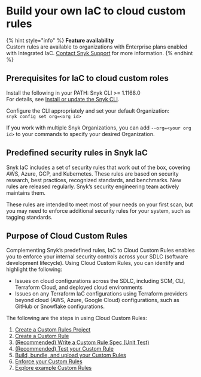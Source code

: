 # Build your own IaC to cloud custom rules

{% hint style="info" %}
**Feature availability**\
Custom rules are available to organizations with Enterprise plans enabled with Integrated IaC. [Contact Snyk Support](https://support.snyk.io/hc/en-us/requests/new) for more information.
{% endhint %}

## Prerequisites for IaC to cloud custom roles

Install the following in your PATH: Snyk CLI >= 1.1168.0\
For details, see [Install or update the Snyk CLI](../../../snyk-cli/install-or-update-the-snyk-cli/).

Configure the CLI appropriately and set your default Organization:\
`snyk config set org=<org id>`

If you work with multiple Snyk Organizations, you can add `--org=<your org id>` to your commands to specify your desired Organization.

## Predefined security rules in Snyk IaC

Snyk IaC includes a set of security rules that work out of the box, covering AWS, Azure, GCP, and Kubernetes. These rules are based on security research, best practices, recognized standards, and benchmarks. New rules are released regularly. Snyk’s security engineering team actively maintains them.

These rules are intended to meet most of your needs on your first scan, but you may need to enforce additional security rules for your system, such as tagging standards.

## Purpose of Cloud Custom Rules

Complementing Snyk’s predefined rules, IaC to Cloud Custom Rules enables you to enforce your internal security controls across your SDLC (software development lifecycle). Using Cloud Custom Rules, you can identify and highlight the following:

* Issues on cloud configurations across the SDLC, including SCM, CLI, Terraform Cloud, and deployed cloud environments
* Issues on any Terraform IaC configurations using Terraform providers beyond cloud (AWS, Azure, Google Cloud) configurations, such as GitHub or Snowflake configurations.

The following are the steps in using Cloud Custom Rules:

1. [Create a Custom Rules Project](create-a-custom-rules-project.md)
2. [Create a Custom Rule](create-a-custom-rule.md)
3. [(Recommended) Write a Custom Rule Spec (Unit Test)](recommended-write-a-custom-rule-spec-unit-test.md)
4. [(Recommended) Test your Custom Rule](recommended-test-your-custom-rule.md)
5. [Build, bundle, and upload your Custom Rules](build-bundle-and-upload-your-custom-rules.md)
6. [Enforce your Custom Rules](enforce-your-custom-rules.md)
7. [Explore example Custom Rules](explore-example-custom-rules.md)
